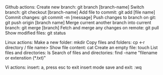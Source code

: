 Github actions:
Create new branch: git branch [branch-name]
Switch branch: git checkout [branch-name]
Add file to commit: git add [file name]
Commit changes: git commit -m [message]
Push changes to branch on git: git push origin [branch name]
Merge current another branch into current branch: git merge [branch]
Fetch and merge any changes on remote: git pull
Show modified files: git status

Linux actions:
Make a new folder: mkdir <Folder name>
Copy files and folders: cp <-r directory / file name> <destination path>
Show file content: cat <file name>
Create an empty file: touch <file name>
List files and directories: ls
Search of files and directories: find <path> -name "filename or extenstion (*.txt)"

Vi actions:
insert: a, press esc to exit insert mode
save and exit: :wq

